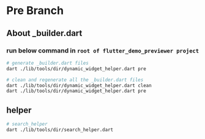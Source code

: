 # Pre Branch

## About _builder.dart

### run below command in `root of flutter_demo_previewer project`

```bash
# generate _builder.dart files
dart ./lib/tools/dir/dynamic_widget_helper.dart pre

# clean and regenerate all the _builder.dart files
dart ./lib/tools/dir/dynamic_widget_helper.dart clean
dart ./lib/tools/dir/dynamic_widget_helper.dart pre
```

## helper

```bash
# search_helper
dart ./lib/tools/dir/search_helper.dart
```
